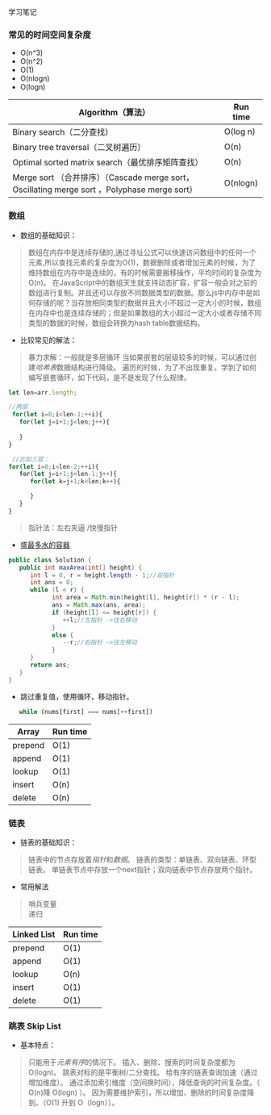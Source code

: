 学习笔记

### 常见的时间空间复杂度

* O(n^3)
* O(n^2)
* O(1)
* O(nlogn)
* O(logn)

| Algorithm（算法） | Run time |
| ------ | ------ |
| Binary search（二分查找）| O(log n) | 
| Binary tree traversal（二叉树遍历） | O(n) | 
| Optimal sorted matrix search（最优排序矩阵查找）| O(n) | 
| Merge sort （合并排序）（Cascade merge sort， Oscillating merge sort ，Polyphase merge sort） | O(nlogn) | 

### 数组

* 数组的基础知识：
>数组在内存中是连续存储的,通过寻址公式可以快速访问数组中的任何一个元素,所以查找元素的复杂度为O(1)，数据删除或者增加元素的时候，为了维持数组在内存中是连续的，有的时候需要搬移操作，平均时间的复杂度为O(n)。
>在JavaScript中的数组天生就支持动态扩容，扩容一般会对之前的数组进行复制。并且还可以存放不同数据类型的数据。那么js中内存中是如何存储的呢？当存放相同类型的数据并且大小不超过一定大小的时候，数组在内存中也是连续存储的；但是如果数组的大小超过一定大小或者存储不同类型的数据的时候，数组会转换为hash table数据结构。 
   

* 比较常见的解法：

>暴力求解：一般就是多层循环 当如果嵌套的层级较多的时候，可以通过创建*哈希表*数据结构进行降级。 遍历的时候，为了不出现重复。学到了如何编写嵌套循环，如下代码，是不是发现了什么规律。
  
  ```js
  let len=arr.length;

  //两层
   for(let i=0;i<len-1;++i){
     for(let j=i+1;j<len;j++){
       
     }
  }

   //比如三层：  
  for(let i=0;i<len-2;++i){
     for(let j=i+1;j<len-1;j++){
        for(let k=j+1;k<len;k++){

        }
     }
  }
  ```
  > 指针法：左右夹逼 /快慢指针 

  * [盛最多水的容器](https://leetcode-cn.com/problems/container-with-most-water/solution/sheng-zui-duo-shui-de-rong-qi-by-leetcode-solution/)

   ```java
   public class Solution {
      public int maxArea(int[] height) {
         int l = 0, r = height.length - 1;//双指针
         int ans = 0;
         while (l < r) {
               int area = Math.min(height[l], height[r]) * (r - l);
               ans = Math.max(ans, area);
               if (height[l] <= height[r]) {
                  ++l;//左指针 ->往右移动
               }
               else {
                  --r;//右指针 ->往左移动
               }
         }
         return ans;
      }
   }
   ```

   * 跳过重复值，使用循环，移动指针。
   ```js
      while (nums[first] === nums[++first]) 
   ```

| Array | Run time |
| ------ | ------ |
| prepend| O(1) | 
| append | O(1) | 
| lookup| O(1) | 
| insert| O(n) | 
| delete| O(n) | 

### 链表

* 链表的基础知识：
>链表中的节点存放着*指针*和*数据*。
>链表的类型：单链表、双向链表、环型链表。
>单链表节点中存放一个next指针；双向链表中节点存放两个指针。
  
* 常用解法
> 哨兵变量      
> 递归

| Linked List | Run time |
| ------ | ------ |
| prepend| O(1) | 
| append | O(1) | 
| lookup| O(n) | 
| insert| O(1) | 
| delete| O(1) | 

### 跳表 Skip List

* 基本特点：
> 只能用于*元素有序*的情况下。
> 插入、删除、搜索的时间复杂度都为O(logn)。
> 跳表对标的是平衡树/二分查找。
> 给有序的链表查询加速（通过增加维度）。
> 通过添加索引维度（空间换时间），降低查询的时间复杂度。（ O(n)降 O(logn) ）。
> 因为需要维护索引，所以增加、删除的时间复杂度降到。（O(1) 升到 O（logn））。
